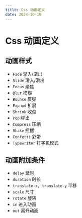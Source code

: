 ```yaml
---
title: Css 动画定义
date: 2024-10-10
---
```


# Css 动画定义

## 动画样式

- `Fade` 渐入/渐出
- `Slide` 滑入/滑出
- `Focus` 聚焦
- `Blur` 模糊
- `Bounce` 反弹
- `Expand` 扩展
- `Shrink` 收缩
- `Pop` 弹出
- `Compress` 压缩
- `Shake` 摇摆
- `Confetti` 彩带
- `Typewriter` 打字机模式

## 动画附加条件

- `delay` 延时
- `duration` 时长
- `translate-x, translate-y` 平移
- `scale` 尺寸
- `rotate` 旋转
- `in` 进入动画
- `out` 离开动画
